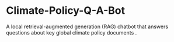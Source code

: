 # Climate-Policy-Q-A-Bot
A local retrieval-augmented generation (RAG) chatbot that answers questions about key global climate policy documents .
